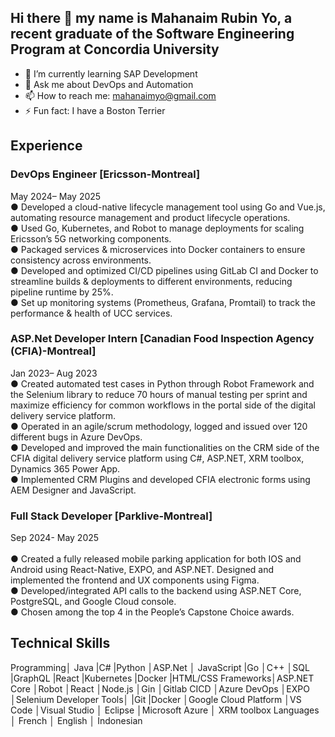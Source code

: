 ## Hi there 👋 my name is Mahanaim Rubin Yo, a recent graduate of the Software Engineering Program at Concordia University

- 🌱 I’m currently learning SAP Development
- 💬 Ask me about DevOps and Automation
- 📫 How to reach me: mahanaimyo@gmail.com
- ⚡ Fun fact: I have a Boston Terrier

## Experience

### DevOps Engineer  [Ericsson-Montreal]                     
May 2024– May 2025  <br />
● Developed a cloud-native lifecycle management tool using Go and Vue.js, automating resource management and 
product lifecycle operations.  <br />
● Used Go, Kubernetes, and Robot to manage deployments for scaling Ericsson’s 5G networking components.   <br />
● Packaged services & microservices into Docker containers to ensure consistency across environments.  <br />
● Developed and optimized CI/CD pipelines using GitLab CI and Docker to streamline builds & deployments to 
different environments, reducing pipeline runtime by 25%.  <br />
● Set up monitoring systems (Prometheus, Grafana, Promtail) to track the performance & health of UCC services.  <br />

### ASP.Net Developer Intern [Canadian Food Inspection Agency (CFIA)-Montreal]                                    
Jan 2023– Aug 2023  <br />
● Created automated test cases in Python through Robot Framework and the Selenium library to reduce 70 hours 
of manual testing per sprint and maximize efficiency for common workflows in the portal side of the digital 
delivery service platform.   <br />
● Operated in an agile/scrum methodology, logged and issued over 120 different bugs in Azure DevOps.   <br />
● Developed and improved the main functionalities on the CRM side of the CFIA digital delivery service platform 
using C#, ASP.NET, XRM toolbox, Dynamics 365 Power App.  <br />
● Implemented CRM Plugins and developed CFIA electronic forms using AEM Designer and JavaScript.  <br />

### Full Stack Developer [Parklive-Montreal]                                                                                     
Sep 2024- May 2025    <br />                    
● Created a fully released mobile parking application for both IOS and Android using React-Native, EXPO, and 
ASP.NET. Designed and implemented the frontend and UX components using Figma.  <br />
● Developed/integrated API calls to the backend using ASP.NET Core, PostgreSQL, and Google Cloud console.  <br />
● Chosen among the top 4 in the People’s Capstone Choice awards.  <br />


## Technical Skills
Programming│ Java |C# |Python │ASP.Net │ JavaScript |Go │C++ │SQL |GraphQL |React |Kubernetes |Docker |HTML/CSS 
Frameworks│ASP.NET Core │Robot │React │Node.js │Gin │Gitlab CICD │Azure DevOps │EXPO │Selenium 
Developer Tools│ |Git |Docker │Google Cloud Platform │VS Code │Visual Studio │ Eclipse │Microsoft Azure │ XRM toolbox 
Languages │ French │ English │ Indonesian
